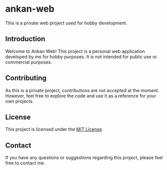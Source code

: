 # ankan-web

This is a private web project used for hobby development.

## Introduction

Welcome to Ankan Web! This project is a personal web application developed by me for hobby purposes. It is not intended for public use or commercial purposes.

## Contributing

As this is a private project, contributions are not accepted at the moment. However, feel free to explore the code and use it as a reference for your own projects.

## License

This project is licensed under the [MIT License](LICENSE).

## Contact

If you have any questions or suggestions regarding this project, please feel free to contact me.
